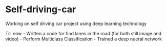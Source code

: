 # Self-driving-car
Working on self driving car project using deep learning technology

Till now - Written a code for find lanes in the road (for both still image and video)
         - Perform Multiclass Classification 
         - Trained a deep nueral network

